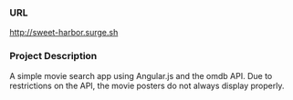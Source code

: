 ### **URL**  
http://sweet-harbor.surge.sh

### **Project Description**
A simple movie search app using Angular.js and the omdb API. Due to restrictions on the API, the movie posters do not always display properly.
